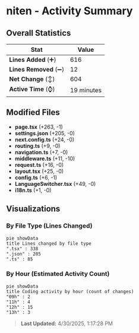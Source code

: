 # niten - Activity Summary 

## Overall Statistics

| Stat                   | Value                                                             |
| ---------------------- | ----------------------------------------------------------------- |
| **Lines Added** (➕)   | 616                                          |
| **Lines Removed** (➖) | 12                                        |
| **Net Change** (↕)    | 604                |
| **Active Time** (⌚)   | 19 minutes |


## Modified Files
- **page.tsx** (+263, -1)
- **settings.json** (+205, -0)
- **next.config.ts** (+24, -0)
- **routing.ts** (+9, -0)
- **navigation.ts** (+7, -0)
- **middleware.ts** (+11, -10)
- **request.ts** (+16, -0)
- **layout.tsx** (+25, -0)
- **config.ts** (+6, -1)
- **LanguageSwitcher.tsx** (+49, -0)
- **i18n.ts** (+1, -0)

## Visualizations

### By File Type (Lines Changed)

```mermaid
pie showData
title Lines changed by file type
".tsx" : 338
".json" : 205
".ts" : 85
```

### By Hour (Estimated Activity Count)

```mermaid
pie showData
title Coding activity by hour (count of changes)
"09h" : 2
"11h" : 4
"12h" : 15
"13h" : 3
```


> **Last Updated:** 4/30/2025, 1:17:28 PM